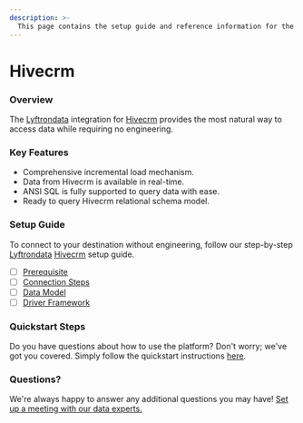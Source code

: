 ```yaml
---
description: >-
  This page contains the setup guide and reference information for the Hivecrm source connector.
---
```


# Hivecrm

### Overview

The [Lyftrondata](https://www.lyftrondata.com/) integration for [Hivecrm](https://www.lyftrondata.com/integration/commerce-analytics/hive-crm/) provides the most natural way to access data while requiring no engineering.

### Key Features

* Comprehensive incremental load mechanism.
* Data from Hivecrm is available in real-time.&#x20;
* ANSI SQL is fully supported to query data with ease.
* Ready to query Hivecrm relational schema model.

### Setup Guide

To connect to your destination without engineering, follow our step-by-step [Lyftrondata](https://www.lyftrondata.com/)  [Hivecrm](https://www.lyftrondata.com/integration/commerce-analytics/hive-crm/) setup guide.

* [ ] [Prerequisite](prerequisite.md)
* [ ] [Connection Steps](connection-steps.md)
* [ ] [Data Model](data-model/erd.md)
* [ ] [Driver Framework](driver-framework/)

### Quickstart Steps

Do you have questions about how to use the platform? Don't worry; we've got you covered. Simply follow the quickstart instructions [here](../README.md).

### Questions? <a href="#questions" id="questions"></a>

We're always happy to answer any additional questions you may have! [Set up a meeting with our data experts.](https://www.lyftrondata.com/book-a-meeting/)

